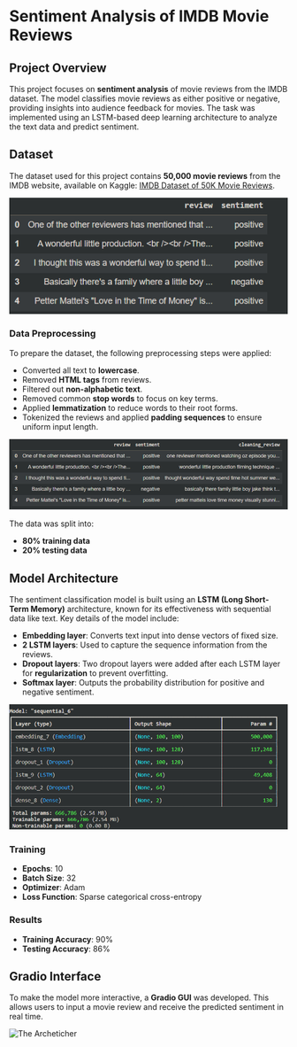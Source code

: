 # Sentiment Analysis of IMDB Movie Reviews

## Project Overview
This project focuses on **sentiment analysis** of movie reviews from the IMDB dataset. The model classifies movie reviews as either positive or negative, providing insights into audience feedback for movies. The task was implemented using an LSTM-based deep learning architecture to analyze the text data and predict sentiment.

## Dataset
The dataset used for this project contains **50,000 movie reviews** from the IMDB website, available on Kaggle: [IMDB Dataset of 50K Movie Reviews](https://www.kaggle.com/datasets/lakshmi25npathi/imdb-dataset-of-50k-movie-reviews).

![The Dataset](https://github.com/EngAhmed19/Sentiment_Analysis/blob/main/sentiment%20analysis/Images/Dataset.png)


### Data Preprocessing
To prepare the dataset, the following preprocessing steps were applied:
- Converted all text to **lowercase**.
- Removed **HTML tags** from reviews.
- Filtered out **non-alphabetic text**.
- Removed common **stop words** to focus on key terms.
- Applied **lemmatization** to reduce words to their root forms.
- Tokenized the reviews and applied **padding sequences** to ensure uniform input length.

![The Dataset after cleaning](https://github.com/EngAhmed19/Sentiment_Analysis/blob/main/sentiment%20analysis/Images/Dataset%20after%20cleaning.png)

The data was split into:
- **80% training data**
- **20% testing data**

## Model Architecture
The sentiment classification model is built using an **LSTM (Long Short-Term Memory)** architecture, known for its effectiveness with sequential data like text. Key details of the model include:
- **Embedding layer**: Converts text input into dense vectors of fixed size.
- **2 LSTM layers**: Used to capture the sequence information from the reviews.
- **Dropout layers**: Two dropout layers were added after each LSTM layer for **regularization** to prevent overfitting.
- **Softmax layer**: Outputs the probability distribution for positive and negative sentiment.

![The Archeticher](https://github.com/EngAhmed19/Sentiment_Analysis/blob/main/sentiment%20analysis/Images/The%20model%20Archecher.png)

### Training
- **Epochs**: 10
- **Batch Size**: 32
- **Optimizer**: Adam
- **Loss Function**: Sparse categorical cross-entropy

### Results
- **Training Accuracy**: 90%
- **Testing Accuracy**: 86%

## Gradio Interface
To make the model more interactive, a **Gradio GUI** was developed. This allows users to input a movie review and receive the predicted sentiment in real time.

![The Archeticher](https://github.com/EngAhmed19/Sentiment_Analysis/blob/main/sentiment%20analysis/Images/Gradio_Interface.png)
